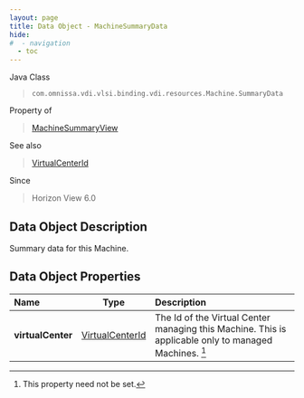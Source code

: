 ```yaml
---
layout: page
title: Data Object - MachineSummaryData
hide:
#  - navigation
  - toc
---
```






Java Class
> `com.omnissa.vdi.vlsi.binding.vdi.resources.Machine.SummaryData`

Property of
> [MachineSummaryView](vdi.resources.Machine.MachineSummaryView.md#field_detail)

See also
> [VirtualCenterId](vdi.entity.VirtualCenterId.md)

Since
> Horizon View 6.0


## Data Object Description

Summary data for this Machine.

## Data Object Properties

 Name | Type | Description
:---|:---:|:---
**virtualCenter**| [VirtualCenterId](vdi.entity.VirtualCenterId.md)|  The Id of the Virtual Center managing this Machine. This is applicable only to managed Machines. [^1]


 


[^1]: This property need not be set.